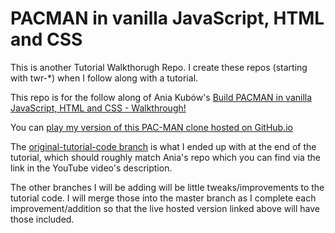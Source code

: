 # PACMAN in vanilla JavaScript, HTML and CSS
This is another Tutorial Walkthorugh Repo. I create these repos (starting with twr-*) when I follow along with a tutorial.

This repo is for the follow along of Ania Kubów's [Build PACMAN in vanilla JavaScript, HTML and CSS - Walkthrough!](https://www.youtube.com/watch?v=CeUGlSl2i4Q)

You can [play my version of this PAC-MAN clone hosted on GitHub.io](https://rgroves.github.io/twr-pac-man-in-pure-js/)

The [original-tutorial-code branch](https://github.com/rgroves/twr-pac-man-in-pure-js/tree/original-tutorial-code) is what I ended up with at the end of the tutorial, which should roughly match Ania's repo which you can find via the link in the YouTube video's description.

The other branches I will be adding will be little tweaks/improvements to the tutorial code. I will merge those into the master branch as I complete each improvement/addition so that the live hosted version linked above will have those included.
